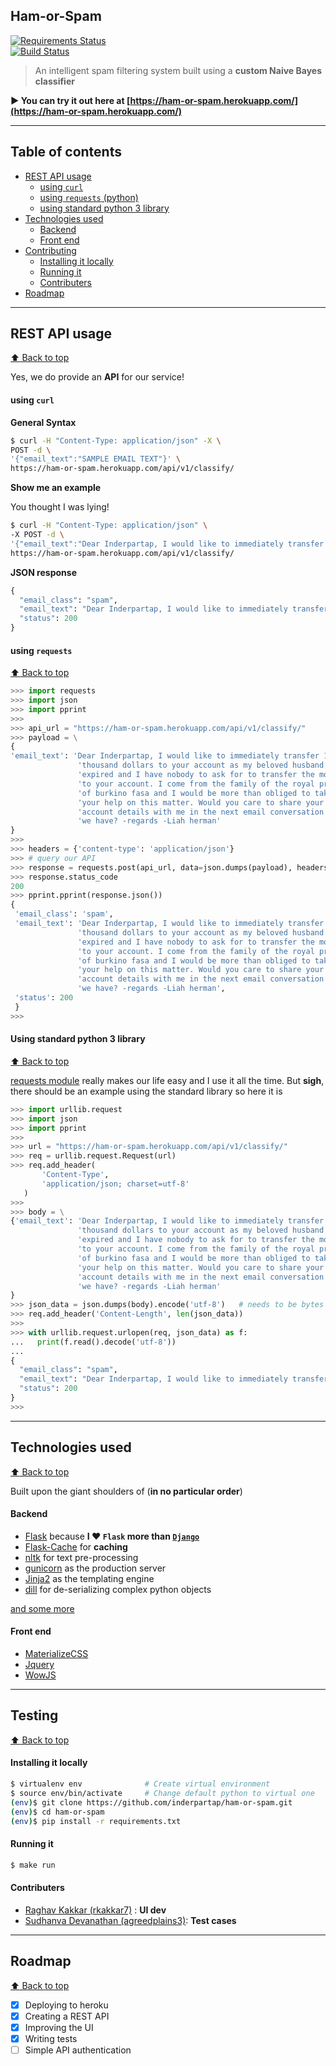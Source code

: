 <h2>Ham-or-Spam</h2>

[![Requirements Status](https://requires.io/github/inderpartap/ham-or-spam/requirements.svg?branch=master)](https://requires.io/github/inderpartap/ham-or-spam/requirements/?branch=master)
<br>
[![Build Status](https://travis-ci.org/inderpartap/ham-or-spam.svg?branch=master)](https://travis-ci.org/inderpartap/ham-or-spam)

> An intelligent spam filtering system built using a **custom Naive Bayes classifier**

**:arrow_forward: You can try it out here at [https://ham-or-spam.herokuapp.com/](https://ham-or-spam.herokuapp.com/)**

***

## Table of contents

- [REST API usage](#rest-api-usage)
    - [using `curl`](#using-curl)
    - [using `requests` (python)](#using-requests)
    - [using standard python 3 library](#using-standard-python-3-library)
- [Technologies used](#technologies-used)
    - [Backend](#backend)
    - [Front end](#front-end)
- [Contributing](#testing)
    - [Installing it locally](#installing-it-locally)
    - [Running it](#running-it)
    - [Contributers](#contributers)
- [Roadmap](#roadmap)

***

## REST API usage
[:arrow_up: Back to top](#table-of-contents)

Yes, we do provide an **API** for our service!

#### using `curl`

**General Syntax**

```bash
$ curl -H "Content-Type: application/json" -X \
POST -d \
'{"email_text":"SAMPLE EMAIL TEXT"}' \
https://ham-or-spam.herokuapp.com/api/v1/classify/
```

**Show me an example**

You thought I was lying!

```bash
$ curl -H "Content-Type: application/json" \
-X POST -d \
'{"email_text":"Dear Inderpartap, I would like to immediately transfer 10000 thousand dollars to your account as my beloved husband has expired and I have nobody to ask for to transfer the money to your account. I come from the family of the royal prince of burkino fasa and I would be more than obliged to take your help on this matter. Would you care to share your bank account details with me in the next email conversation that we have? -regards -Liah herman"}' \
https://ham-or-spam.herokuapp.com/api/v1/classify/
```

**JSON response**

```python
{
  "email_class": "spam", 
  "email_text": "Dear Inderpartap, I would like to immediately transfer 10000 thousand dollars to your account as my beloved husband has expired and I have nobody to ask for to transfer the money to your account. I come from the family of the royal prince of burkino fasa and I would be more than obliged to take your help on this matter. Would you care to share your bank account details with me in the next email conversation that we have? -regards -Liah herman", 
  "status": 200
}
```

#### using `requests`
[:arrow_up: Back to top](#table-of-contents)


```python
>>> import requests
>>> import json
>>> import pprint
>>>
>>> api_url = "https://ham-or-spam.herokuapp.com/api/v1/classify/"
>>> payload = \
{
'email_text': 'Dear Inderpartap, I would like to immediately transfer 10000 '
               'thousand dollars to your account as my beloved husband has '
               'expired and I have nobody to ask for to transfer the money '
               'to your account. I come from the family of the royal prince '
               'of burkino fasa and I would be more than obliged to take '
               'your help on this matter. Would you care to share your bank '
               'account details with me in the next email conversation that '
               'we have? -regards -Liah herman'
}
>>>
>>> headers = {'content-type': 'application/json'}
>>> # query our API
>>> response = requests.post(api_url, data=json.dumps(payload), headers=headers)
>>> response.status_code
200
>>> pprint.pprint(response.json())
{
 'email_class': 'spam',
 'email_text': 'Dear Inderpartap, I would like to immediately transfer 10000 '
               'thousand dollars to your account as my beloved husband has '
               'expired and I have nobody to ask for to transfer the money '
               'to your account. I come from the family of the royal prince '
               'of burkino fasa and I would be more than obliged to take '
               'your help on this matter. Would you care to share your bank '
               'account details with me in the next email conversation that '
               'we have? -regards -Liah herman',
 'status': 200
 }
>>> 
```

#### Using standard python 3 library
[:arrow_up: Back to top](#table-of-contents)

[requests module](https://github.com/kennethreitz/requests) really makes our life easy and I use it all the time. But **sigh**, there should be an example using the standard library so here it is

```python
>>> import urllib.request
>>> import json
>>> import pprint 
>>>
>>> url = "https://ham-or-spam.herokuapp.com/api/v1/classify/"
>>> req = urllib.request.Request(url)
>>> req.add_header(
       'Content-Type',
       'application/json; charset=utf-8'
   )
>>>
>>> body = \
{'email_text': 'Dear Inderpartap, I would like to immediately transfer 10000 '
               'thousand dollars to your account as my beloved husband has '
               'expired and I have nobody to ask for to transfer the money '
               'to your account. I come from the family of the royal prince '
               'of burkino fasa and I would be more than obliged to take '
               'your help on this matter. Would you care to share your bank '
               'account details with me in the next email conversation that '
               'we have? -regards -Liah herman'
}
>>> json_data = json.dumps(body).encode('utf-8')   # needs to be bytes
>>> req.add_header('Content-Length', len(json_data))
>>>
>>> with urllib.request.urlopen(req, json_data) as f:
...   print(f.read().decode('utf-8'))
... 
{
  "email_class": "spam", 
  "email_text": "Dear Inderpartap, I would like to immediately transfer 10000 thousand dollars to your account as my beloved husband has expired and I have nobody to ask for to transfer the money to your account. I come from the family of the royal prince of burkino fasa and I would be more than obliged to take your help on this matter. Would you care to share your bank account details with me in the next email conversation that we have? -regards -Liah herman", 
  "status": 200
}
>>> 
```

***

## Technologies used
[:arrow_up: Back to top](#table-of-contents)

Built upon the giant shoulders of (__in no particular order__)

#### Backend

- [Flask](http://flask.pocoo.org/) because __I ♥ `Flask` more than [`Django`](https://www.djangoproject.com/)__
- [Flask-Cache](https://pythonhosted.org/Flask-Cache/) for **caching**
- [nltk](http://nltk.org) for text pre-processing
- [gunicorn](http://gunicorn.org/) as the production server
- [Jinja2](http://jinja.pocoo.org/) as the templating engine
- [dill](https://pypi.python.org/pypi/dill) for de-serializing complex python objects

[and some more](https://github.com/inderpartap/ham-or-spam/blob/master/requirements.txt)

#### Front end

- [MaterializeCSS](http://materializecss.com/)
- [Jquery](https://jquery.com/)
- [WowJS](https://github.com/matthieua/WOW)

***

## Testing
[:arrow_up: Back to top](#table-of-contents)

#### Installing it locally

```bash
$ virtualenv env              # Create virtual environment
$ source env/bin/activate     # Change default python to virtual one
(env)$ git clone https://github.com/inderpartap/ham-or-spam.git
(env)$ cd ham-or-spam
(env)$ pip install -r requirements.txt
```

#### Running it

```sh
$ make run
```


#### Contributers

- [Raghav Kakkar (rkakkar7)](https://github.com/rkakkar7) : **UI dev**
- [Sudhanva Devanathan (agreedplains3)](https://github.com/agreedplains3): **Test cases**

***

## Roadmap
[:arrow_up: Back to top](#table-of-contents)

- [x] Deploying to heroku
- [x] Creating a REST API
- [x] Improving the UI
- [x] Writing tests
- [ ] Simple API authentication
